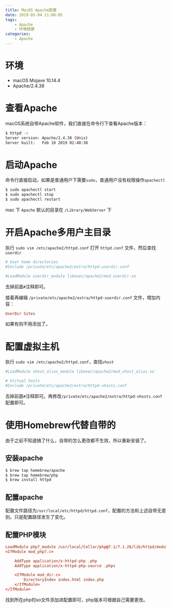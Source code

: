 ```yaml
---
title: MacOS Apache配置
date: 2019-05-04 11:08:05
tags:
    - Apache
    - 环境搭建
categories:
    - Apache
---
```


# 环境

- macOS Mojave 10.14.4
- Apache/2.4.38

<!-- more -->

# 查看Apache

macOS系统自带Apache软件，我们直接在命令行下查看Apache版本：

``` bash
$ httpd -v
Server version: Apache/2.4.38 (Unix)
Server built:   Feb 10 2019 02:48:38
```

# 启动Apache

命令行直接启动，如果是普通用户下需要`sudo`，普通用户没有权限操作`apachectl`

``` bash
$ sudo apachectl start
$ sudo apachectl stop
$ sudo apachectl restart
```

mac 下 `Apache` 默认的目录在 `/Library/WebServer` 下

# 开启Apache多用户主目录

执行 `sudo vim /etc/apache2/httpd.conf` 打开 `httpd.conf` 文件，然后查找 `userdir`

``` conf
# User home directories
#Include /private/etc/apache2/extra/httpd-userdir.conf
```

``` conf
#LoadModule userdir_module libexec/apache2/mod_userdir.so
```

去掉前面`#`注释即可。

接着再编辑 `/private/etc/apache2/extra/httpd-userdir.conf` 文件，增加内容：

``` conf
UserDir Sites
```

如果有则不用添加了。

# 配置虚拟主机

执行 `sudo vim /etc/apache2/httpd.conf`，查找`vhost`

``` conf
#LoadModule vhost_alias_module libexec/apache2/mod_vhost_alias.so
```

``` conf
# Virtual hosts
#Include /private/etc/apache2/extra/httpd-vhosts.conf
```

去掉前面`#`注释即可。再修改`/private/etc/apache2/extra/httpd-vhosts.conf`配置即可。

# 使用Homebrew代替自带的

由于之前不知道搞了什么，自带的怎么更改都不生效，所以重新安装了。

## 安装apache

``` bash
$ brew tap homebrew/apache
$ brew tap homebrew/php
$ brew install httpd
```

## 配置apache

配置文件路径为`/usr/local/etc/httpd/httpd.conf`，配置的方法和上述自带无差别。只是配置路径发生了变化。

## 配置PHP模块

``` conf
LoadModule php7_module /usr/local/Cellar/php@7.1/7.1.26/lib/httpd/modules/libphp7.so
<IfModule mod_php7.c>

    AddType application/x-httpd-php .php
    AddType application/x-httpd-php-source .phps

    <IfModule mod_dir.c>
        DirectoryIndex index.html index.php
    </IfModule>
</IfModule>
```

找到所在php的so文件添加进配置即可，php版本可根据自己需要更改。


